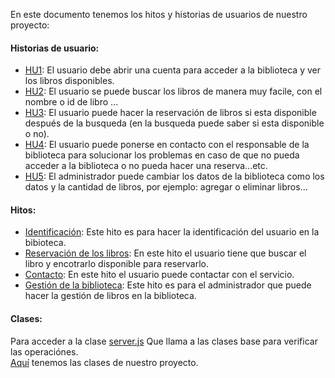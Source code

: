 En este documento tenemos los hitos y historias de usuarios de nuestro proyecto:  
#### Historias de usuario:  
- [HU1](https://github.com/hamadabouhcida/cc_project/issues/4): El usuario debe abrir una cuenta para acceder a la biblioteca y ver los libros disponibles.  
- [HU2](https://github.com/hamadabouhcida/cc_project/issues/5): El usuario se puede buscar los libros de manera muy facile, con el nombre o id de libro ...  
- [HU3](https://github.com/hamadabouhcida/cc_project/issues/6): El usuario puede hacer la reservación de libros si esta disponible después de la busqueda (en la busqueda puede saber si esta disponible o no).  
- [HU4](https://github.com/hamadabouhcida/cc_project/issues/8): El usuario puede ponerse en contacto con el responsable de la biblioteca para solucionar los problemas en caso de que no pueda acceder a la biblioteca o no pueda hacer una reserva...etc.  
- [HU5](https://github.com/hamadabouhcida/cc_project/issues/7): El administrador puede cambiar los datos de la biblioteca como los datos y la cantidad de libros, por ejemplo: agregar o eliminar libros...  
#### Hitos:  
- [Identificación](https://github.com/hamadabouhcida/cc_project/milestone/1): Este hito es para hacer la identificación del usuario en la bibioteca.
- [Reservación de los libros](https://github.com/hamadabouhcida/cc_project/milestone/2): En este hito el usuario tiene que buscar el libro y encotrarlo disponible para reservarlo.  
- [Contacto](https://github.com/hamadabouhcida/cc_project/milestone/3): En este hito el usuario puede contactar con el servicio.  
- [Gestión de la biblioteca](https://github.com/hamadabouhcida/cc_project/milestone/4): Este hito es para el administrador que puede hacer la gestión de libros en la biblioteca.   
#### Clases:  
Para acceder a la clase [server.js](https://github.com/hamadabouhcida/cc_project/blob/main/server.js) Que llama a las clases base para verificar las operaciónes.  
[Aquí](https://github.com/hamadabouhcida/cc_project/tree/main/src/api/models) tenemos las clases de nuestro proyecto.

